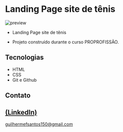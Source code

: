 # Landing Page site de tênis

![preview](https://github.com/GuilhermeSK2/Food-Website-Design/assets/139295562/72737668-235e-494b-9fd9-4ae0ea667512)
 
 - Landing Page site de tênis

 - Projeto construído durante o curso PROPROFISSÃO.

## Tecnologias

- HTML
- CSS
- Git e Github

## Contato
[(LinkedIn)](https://www.linkedin.com/in/guilherme-freitas-9901a220b/)
-----
guilhermefsantos150@gmail.com

